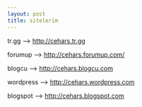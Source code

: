 ```yaml
---
layout: post
title: sitelerim
---
```

<p>tr.gg --> <a href="http://cehars.tr.gg">http://cehars.tr.gg</a></p>
<p>forumup --> <a href="http://cehars.forumup.com">http://cehars.forumup.com/</a></p>
<p>blogcu --> <a href="http://cehars.blogcu.com//">http://cehars.blogcu.com</a></p>
<p>wordpress --> <a href="http://cehars.wordpress.com/">http://cehars.wordpress.com</a></p>
<p>blogspot --> <a href="http://cehars.blogspot.com/">http://cehars.blogspot.com</a></p>
